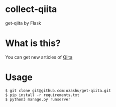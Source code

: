 # collect-qiita
get-qiita by Flask

# What is this?

You can get new articles of [Qiita](http://qiita.com/)

# Usage

```
$ git clone git@github.com:ozashu/get-qiita.git
$ pip install -r requirements.txt
$ python3 manage.py runserver
```
